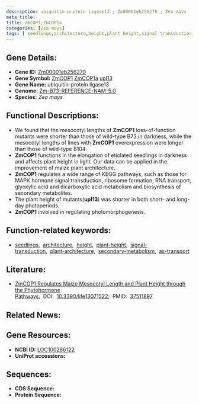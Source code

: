 ```yaml
---
description: ubiquitin-protein ligase13 ; Zm00001eb256270 ; Zea mays
meta_title:
title: ZmCOP1;ZmCOP1a
categories: [Zea mays]
tags: [ seedlings,architecture,height,plant height,signal transduction,plant architecture,secondary metabolism,as transport ]
---
```


## Gene Details:
- **Gene ID:**	[Zm00001eb256270](https://www.maizegdb.org/gene_center/gene/Zm00001eb256270)
- **Gene Symbol:** <u>ZmCOP1</u>&nbsp;<u>ZmCOP1a</u>&nbsp;<u>upl13</u>
- **Gene Name:** ubiquitin-protein ligase13
- **Genome:** [Zm-B73-REFERENCE-NAM-5.0](https://www.maizegdb.org/genome/assembly/Zm-B73-REFERENCE-NAM-5.0)
- **Species:** *Zea mays*

## Functional Descriptions:
   - We found that the mesocotyl lengths of **ZmCOP1** loss-of-function mutants were shorter than those of wild-type B73 in darkness, while the mesocotyl lengths of lines with **ZmCOP1** overexpression were longer than those of wild-type B104.
   - **ZmCOP1** functions in the elongation of etiolated seedlings in darkness and affects plant height in light. Our data can be applied in the improvement of maize plant architecture.
   - **ZmCOP1** regulates a wide range of KEGG pathways, such as those for MAPK hormone signal transduction, ribosome formation, RNA transport, glyoxylic acid and dicarboxylic acid metabolism and biosynthesis of secondary metabolites.
   - The plant height of mutants(**upl13**) was shorter in both short- and long-day photoperiods.
   - **ZmCOP1** involved in regulating photomorphogenesis.

## Function-related keywords:
- [seedlings](/tags/seedlings/),&nbsp;&nbsp;[architecture](/tags/architecture/),&nbsp;&nbsp;[height](/tags/height/),&nbsp;&nbsp;[plant-height](/tags/plant-height/),&nbsp;&nbsp;[signal-transduction](/tags/signal-transduction/),&nbsp;&nbsp;[plant-architecture](/tags/plant-architecture/),&nbsp;&nbsp;[secondary-metabolism](/tags/secondary-metabolism/),&nbsp;&nbsp;[as-transport](/tags/as-transport/)

## Literature:
   - [ZmCOP1 Regulates Maize Mesocotyl Length and Plant Height through the Phytohormone Pathways.]( https://www.mdpi.com/2075-1729/13/7/1522)&nbsp;&nbsp;DOI:&nbsp;&nbsp;[10.3390/life13071522](https://www.mdpi.com/2075-1729/13/7/1522);&nbsp;&nbsp;PMID:&nbsp;&nbsp;[37511897](https://pubmed.ncbi.nlm.nih.gov/37511897/)

## Related News:

## Gene Resources:
- **NCBI ID:**  [LOC100286122](https://www.ncbi.nlm.nih.gov/gene/?term=LOC100286122)
- **UniProt accessions:** [](https://www.uniprot.org/uniprotkb//entry)



## Sequences:
- **CDS Sequence:**
- **Protein Sequence:**
